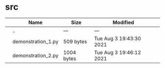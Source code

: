 # src

<table><thead><tr class="header"><th></th><th>Name</th><th>Size</th><th>Modified</th><th></th></tr></thead><tbody><tr class="odd"><td></td><td><span class="goup">..</span></td><td>—</td><td>—</td><td></td></tr><tr class="even"><td></td><td><span class="name">demonstration_1.py</span></td><td>509 bytes</td><td>Tue Aug 3 19:43:30 2021</td><td></td></tr><tr class="odd"><td></td><td><span class="name">demonstration_2.py</span></td><td>1004 bytes</td><td>Tue Aug 3 19:46:12 2021</td><td></td></tr></tbody></table>
